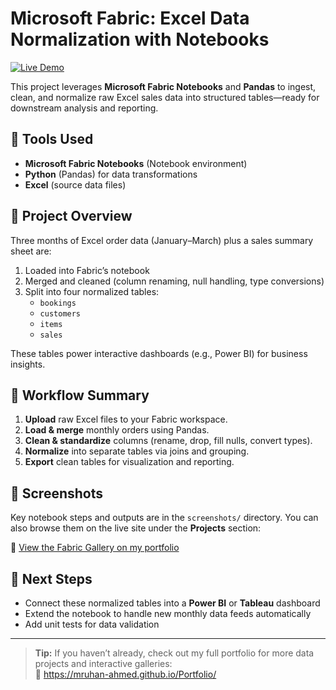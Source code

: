# Microsoft Fabric: Excel Data Normalization with Notebooks

[![Live Demo](https://img.shields.io/badge/Live%20Demo-Portfolio-blue)](https://mruhan-ahmed.github.io/Portfolio/#projects)

This project leverages **Microsoft Fabric Notebooks** and **Pandas** to ingest, clean, and normalize raw Excel sales data into structured tables—ready for downstream analysis and reporting.

## 🧰 Tools Used

- **Microsoft Fabric Notebooks** (Notebook environment)  
- **Python** (Pandas) for data transformations  
- **Excel** (source data files)

## 📁 Project Overview

Three months of Excel order data (January–March) plus a sales summary sheet are:

1. Loaded into Fabric’s notebook  
2. Merged and cleaned (column renaming, null handling, type conversions)  
3. Split into four normalized tables:
   - `bookings`
   - `customers`
   - `items`
   - `sales`

These tables power interactive dashboards (e.g., Power BI) for business insights.

## 🧪 Workflow Summary

1. **Upload** raw Excel files to your Fabric workspace.  
2. **Load & merge** monthly orders using Pandas.  
3. **Clean & standardize** columns (rename, drop, fill nulls, convert types).  
4. **Normalize** into separate tables via joins and grouping.  
5. **Export** clean tables for visualization and reporting.

## 📸 Screenshots

Key notebook steps and outputs are in the `screenshots/` directory. You can also browse them on the live site under the **Projects** section:

🔗 [View the Fabric Gallery on my portfolio](https://mruhan-ahmed.github.io/Portfolio/#projects)

## 🚀 Next Steps

- Connect these normalized tables into a **Power BI** or **Tableau** dashboard  
- Extend the notebook to handle new monthly data feeds automatically  
- Add unit tests for data validation  

---

> **Tip:** If you haven’t already, check out my full portfolio for more data projects and interactive galleries:  
> 🔗 https://mruhan-ahmed.github.io/Portfolio/
